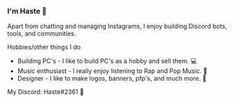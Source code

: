 ### I'm Haste 👋
Apart from chatting and managing Instagrams, I enjoy building Discord bots, tools, and communities.
 
 Hobbies/other things I do
 - Building PC's - I like to build PC's as a hobby and sell them. 💻
 - Music enthusiast - I really enjoy listening to Rap and Pop Music. 🎵
 - Designer - I like to make logos, banners, pfp's, and much more. 🎨

My Discord: Haste#2361 💖
